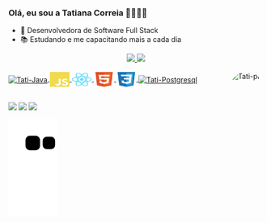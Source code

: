 ### Olá, eu sou a Tatiana Correia 👋👩🏻‍💻

- 📖 Desenvolvedora de Software Full Stack
- 📚 Estudando e me capacitando mais a cada dia

<div align="center">
  <a href="https://www.linkedin.com/in/tatiana-correia-24b164189/">
  <img height="42%" src="https://github-readme-stats.vercel.app/api?username=TatianaCorreia&show_icons=true&theme=synthwave&include_all_commits=true&count_private=true"/>
  <img height="180em" src="https://github-readme-stats.vercel.app/api/top-langs/?username=TatianaCorreia&layout=compact&langs_count=7&theme=synthwave"/>
</div>

<div style="display: inline_block"><br>
  <img align="center" alt="Tati-Java" height="30" width="40" src="https://cdn.jsdelivr.net/gh/devicons/devicon/icons/java/java-original.svg">
  <img align="center" alt="Tati-Js" height="30" width="40" src="https://raw.githubusercontent.com/devicons/devicon/master/icons/javascript/javascript-plain.svg">
  <img align="center" alt="Tati-React" height="30" width="40" src="https://raw.githubusercontent.com/devicons/devicon/master/icons/react/react-original.svg">
  <img align="center" alt="Tati-HTML" height="30" width="40" src="https://raw.githubusercontent.com/devicons/devicon/master/icons/html5/html5-original.svg">
  <img align="center" alt="Tati-CSS" height="30" width="40" src="https://raw.githubusercontent.com/devicons/devicon/master/icons/css3/css3-original.svg">
  <img align="center" alt="Tati-Postgresql" height="30" width="40" src="https://cdn.jsdelivr.net/gh/devicons/devicon/icons/postgresql/postgresql-original.svg">
  
  <img align="right" alt="Tati-pic" height="150" style="border-radius:50px" src="https://scontent.fbhz2-1.fna.fbcdn.net/v/t39.30808-6/281340209_10209746736740593_3464472023314218269_n.jpg?_nc_cat=101&ccb=1-6&_nc_sid=730e14&_nc_eui2=AeENQc1U6QwvHzN5GBsWKJd1TOSvIMASOkhM5K8gwBI6SGjnNuQCW8m3tJJJZSIqm6c&_nc_ohc=LGuziqMfPikAX8ZCulk&_nc_ht=scontent.fbhz2-1.fna&oh=00_AT9NWMCEiBgKDM3hbjhA4VKG76_GrvFPYqAV7ECq84vk_A&oe=62870F98">
</div>
  
##
  
  <div>
    
  <a href="https://instagram.com/tatianascorreia" target="_blank"><img src="https://img.shields.io/badge/-Instagram-%23E4405F?style=for-the-badge&logo=instagram&logoColor=white" target="_blank"></a> 
  <a href = "mailto:correia.tatiana213@gmail.com"><img src="https://img.shields.io/badge/-Gmail-%23333?style=for-the-badge&logo=gmail&logoColor=white" target="_blank"></a>
  <a href="https://www.linkedin.com/in/tatiana-correia-24b164189/" target="_blank"><img src="https://img.shields.io/badge/-LinkedIn-%230077B5?style=for-the-badge&logo=linkedin&logoColor=white" target="_blank"></a> 
    
  </div>
  
   ![Snake animation](https://github.com/tatianaCorreia/tatianacorreia/blob/output/github-contribution-grid-snake.svg)
  
